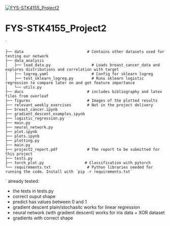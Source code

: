 [![FYS-STK4155_Project2](https://github.com/emmastorberg/FYS-STK4155_Project2/actions/workflows/pytest.yml/badge.svg)](https://github.com/emmastorberg/FYS-STK4155_Project2/actions/workflows/pytest.yml)
# FYS-STK4155_Project2

´

    ├── data                            # Contains other datasets used for testing our network
    ├── data_analysis
    │   ├── load_data.py                  # Loads breast_cancer_data and explores distributions and correlation with target
    │   ├── logreg.yaml                   # Config for sklearn logreg
    │   ├── test_sklearn_logreg.py        # Runs sklearn logistic regression to compare later on and get feature importance
    │   └── utils.py              
    ├── docs                            # includes bibliography and latex files from overleaf
    ├── figures                         # Images of the plotted results
    ├── relevant_weekly_exercises       # Not in the project delivery
    ├── breast_cancer.ipynb              
    ├── gradient_descent_examples.ipynb
    ├── logistic_regression.py
    ├── main.py
    ├── neural_network.py
    ├── plot.ipynb
    ├── plots.ipynb
    ├── plotting.py
    ├── main.py                        
    ├── project2_report.pdf             # The report to be submitted for this project
    ├── tests.py
    ├── torch_plot.py                  # Classification with pytorch 
    └── requirements.txt                # Python libraries needed for running the code. Install with ´pip -r requirements.txt´
´
already tested:
- the tests in tests.py
- correct ouput shape
- predict has values between 0 and 1
- gradient descent plain/stochasitc works for linear regression
- neural network (with gradient descent) works for iris data + XOR dataset
- gradients with correct shape
